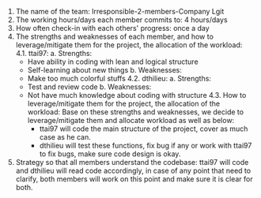 1. The name of the team: Irresponsible-2-members-Company Lgit
2. The working hours/days each member commits to: 4 hours/days
3. How often check-in with each others' progress: once a day
4. The strengths and weaknesses of each member, and how to leverage/mitigate
   them for the project, the allocation of the workload:
   4.1. ttai97:
    a. Strengths:
      - Have ability in coding with lean and logical structure
      - Self-learning about new things
    b. Weaknesses:
      - Make too much colorful stuffs
   4.2. dthilieu:
    a. Strengths:
      - Test and review code
    b. Weaknesses:
      - Not have much knowledge about coding with structure
   4.3. How to leverage/mitigate them for the project, the allocation
        of the workload:
      Base on these strengths and weaknesses, we decide to leverage/mitigate
      them and allocate workload as well as below:
        - ttai97 will code the main structure of the project, cover as much
          case as he can.
        - dthilieu will test these functions, fix bug if any or work with
          ttai97 to fix bugs, make sure code design is okay.
5. Strategy so that all members understand the codebase:
  ttai97 will code and dthilieu will read code accordingly, in case of any
  point that need to clarify, both members will work on this point and make
  sure it is clear for both.
